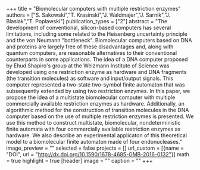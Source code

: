 +++
title = "Biomolecular computers with multiple restriction enzymes"
authors = ["S. Sakowski","T. Krasinski","J. Waldmajer","J. Sarnik","J. Blasiak","T. Poplawski"]
publication_types = ["2"]
abstract = "The development of conventional, silicon-based computers has several limitations, including some related to the Heisenberg uncertainty principle and the von Neumann "bottleneck". Biomolecular computers based on DNA and proteins are largely free of these disadvantages and, along with quantum computers, are reasonable alternatives to their conventional counterparts in some applications. The idea of a DNA computer proposed by Ehud Shapiro's group at the Weizmann Institute of Science was developed using one restriction enzyme as hardware and DNA fragments (the transition molecules) as software and input/output signals. This computer represented a two-state two-symbol finite automaton that was subsequently extended by using two restriction enzymes. In this paper, we propose the idea of a multistate biomolecular computer with multiple commercially available restriction enzymes as hardware. Additionally, an algorithmic method for the construction of transition molecules in the DNA computer based on the use of multiple restriction enzymes is presented. We use this method to construct multistate, biomolecular, nondeterministic finite automata with four commercially available restriction enzymes as hardware. We also describe an experimental applicaton of this theoretical model to a biomolecular finite automaton made of four endonucleases."
image_preview = ""
selected = false
projects = []
url_custom = [{name = "DOI", url = "http://dx.doi.org/10.1590/1678-4685-GMB-2016-0132"}]
math = true
highlight = true
[header]
image = ""
caption = ""
+++

